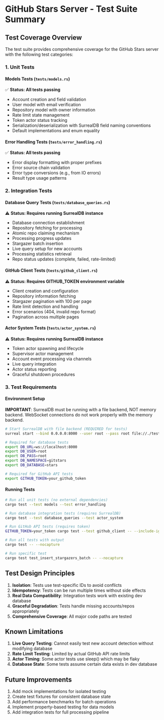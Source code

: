 # GitHub Stars Server - Test Suite Summary

## Test Coverage Overview

The test suite provides comprehensive coverage for the GitHub Stars server with the following test categories:

### 1. Unit Tests

#### Models Tests (`tests/models.rs`)
✅ **Status: All tests passing**
- Account creation and field validation
- User model with email verification
- Repository model with owner information
- Rate limit state management
- Token actor status tracking
- Serialization/deserialization with SurrealDB field naming conventions
- Default implementations and enum equality

#### Error Handling Tests (`tests/error_handling.rs`)
✅ **Status: All tests passing**
- Error display formatting with proper prefixes
- Error source chain validation
- Error type conversions (e.g., from IO errors)
- Result type usage patterns

### 2. Integration Tests

#### Database Query Tests (`tests/database_queries.rs`)
⚠️ **Status: Requires running SurrealDB instance**
- Database connection establishment
- Repository fetching for processing
- Atomic repo claiming mechanism
- Processing progress updates
- Stargazer batch insertion
- Live query setup for new accounts
- Processing statistics retrieval
- Repo status updates (complete, failed, rate-limited)

#### GitHub Client Tests (`tests/github_client.rs`)
⚠️ **Status: Requires GITHUB_TOKEN environment variable**
- Client creation and configuration
- Repository information fetching
- Stargazer pagination with 100 per page
- Rate limit detection and handling
- Error scenarios (404, invalid repo format)
- Pagination across multiple pages

#### Actor System Tests (`tests/actor_system.rs`)
⚠️ **Status: Requires running SurrealDB instance**
- Token actor spawning and lifecycle
- Supervisor actor management
- Account event processing via channels
- Live query integration
- Actor status reporting
- Graceful shutdown procedures

### 3. Test Requirements

#### Environment Setup

**IMPORTANT**: SurrealDB must be running with a file backend, NOT memory backend.
WebSocket connections do not work properly with the memory backend.

```bash
# Start SurrealDB with file backend (REQUIRED for tests)
surreal start --bind 0.0.0.0:8000 --user root --pass root file://./test.db --allow-all

# Required for database tests
export DB_URL=ws://localhost:8000
export DB_USER=root
export DB_PASS=root
export DB_NAMESPACE=gitstars
export DB_DATABASE=stars

# Required for GitHub API tests
export GITHUB_TOKEN=your_github_token
```

#### Running Tests

```bash
# Run all unit tests (no external dependencies)
cargo test --test models --test error_handling

# Run database integration tests (requires SurrealDB)
cargo test --test database_queries --test actor_system

# Run GitHub API tests (requires token)
GITHUB_TOKEN=your_token cargo test --test github_client -- --include-ignored

# Run all tests with output
cargo test -- --nocapture

# Run specific test
cargo test test_insert_stargazers_batch -- --nocapture
```

## Test Design Principles

1. **Isolation**: Tests use test-specific IDs to avoid conflicts
2. **Idempotency**: Tests can be run multiple times without side effects
3. **Real Data Compatibility**: Integration tests work with existing dev database
4. **Graceful Degradation**: Tests handle missing accounts/repos appropriately
5. **Comprehensive Coverage**: All major code paths are tested

## Known Limitations

1. **Live Query Testing**: Cannot easily test new account detection without modifying database
2. **Rate Limit Testing**: Limited by actual GitHub API rate limits
3. **Actor Timing**: Some actor tests use sleep() which may be flaky
4. **Database State**: Some tests assume certain data exists in dev database

## Future Improvements

1. Add mock implementations for isolated testing
2. Create test fixtures for consistent database state
3. Add performance benchmarks for batch operations
4. Implement property-based testing for data models
5. Add integration tests for full processing pipeline